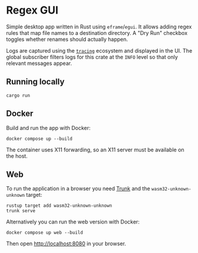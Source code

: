 # Regex GUI
Simple desktop app written in Rust using `eframe`/`egui`. It allows adding
regex rules that map file names to a destination directory. A "Dry Run"
checkbox toggles whether renames should actually happen.

Logs are captured using the [`tracing`](https://crates.io/crates/tracing)
ecosystem and displayed in the UI. The global subscriber filters logs for this
crate at the `INFO` level so that only relevant messages appear.

## Running locally

```
cargo run
```

## Docker

Build and run the app with Docker:

```
docker compose up --build
```

The container uses X11 forwarding, so an X11 server must be available on the
host.

## Web

To run the application in a browser you need
[Trunk](https://trunkrs.dev/) and the `wasm32-unknown-unknown` target:

```
rustup target add wasm32-unknown-unknown
trunk serve
```

Alternatively you can run the web version with Docker:

```
docker compose up web --build
```

Then open <http://localhost:8080> in your browser.
